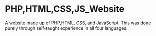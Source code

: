 # PHP,HTML,CSS,JS_Website
 
A website made up of PHP,HTML, CSS, and JavaScript. This was done purely through self-taught experience in all four languages.
